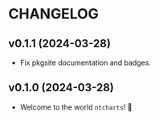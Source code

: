 # CHANGELOG

## v0.1.1 (2024-03-28)

 * Fix pkgsite documentation and badges.

## v0.1.0 (2024-03-28)

 * Welcome to the world `ntcharts`! :tada:
